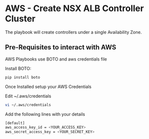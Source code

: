 # AWS - Create NSX ALB Controller Cluster

The playbook will create controllers under a single Availability Zone.

## Pre-Requisites to interact with AWS

AWS Playbooks use BOTO and aws credentials file

Install BOTO:
```bash
pip install boto
```

Once Installed setup your AWS Credentials

Edit ~/.aws/credentials
```bash
vi ~/.aws/credentials
```

Add the following lines with your details
```bash
[default]
aws_access_key_id = <YOUR_ACCESS_KEY>
aws_secret_access_key = <YOUR_SECRET_KEY>
```